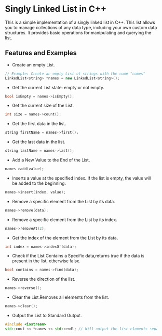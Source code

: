 # Singly Linked List in C++

This is a simple implementation of a singly linked list in C++. This list allows you to manage collections of any data type, including your own custom data structures. It provides basic operations for manipulating and querying the list.

## Features and Examples

  * Create an empty List.

  ```cpp
  // Example: Create an empty List of strings with the name "names"
  LinkedList<string> *names = new LinkedList<string>();
  ```

  
  * Get the current List state: empty or not empty.

  ```cpp
  bool isEmpty = names->isEmpty();
  ```


  * Get the current size of the List.

  ```cpp
  int size = names->count();
  ```


  * Get the first data in the list.

  ```cpp
  string firstName = names->first();
  ```


  * Get the last data in the list.

  ```cpp
  string lastName = names->last();
  ```


  * Add a New Value to the End of the List.

  ```cpp
  names->add(value);
  ```


  * Inserts a value at the specified index. If the list is empty, the value will be added to the beginning.

  ```cpp
  names->insert(index, value);
  ```


  * Remove a specific element from the List by its data.

  ```cpp
  names->remove(data);
  ```


  * Remove a specific element from the List by its index.

  ```cpp
  names->removeAt(2);
  ```


  * Get the index of the element from the List by its data.

  ```cpp
  int index = names->indexOf(data);
  ```


  * Check if the List Contains a Specific data,returns true if the data is present in the list, otherwise false.

  ```cpp
  bool contains = names->find(data);
  ```


  * Reverse the direction of the list.

  ```cpp
  names->reverse();
  ```


  * Clear the List.Removes all elements from the list.

  ```cpp
  names->clear();
  ```


  * Output the List to Standard Output.

  ```cpp
  #include <iostream>
  std::cout << *names << std::endl; // Will output the list elements separated by spaces
  ```
